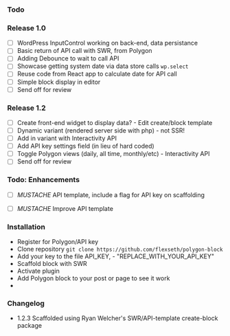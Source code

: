 ### Todo 
### Release 1.0
- [ ] WordPress InputControl working on back-end, data persistance
- [ ] Basic return of API call with SWR, from Polygon
- [ ] Adding Debounce to wait to call API
- [ ] Showcase getting system date via data store calls `wp.select`
- [ ] Reuse code from React app to calculate date for API call
- [ ] Simple block display in editor
- [ ] Send off for review

### Release 1.2
- [ ] Create front-end widget to display data? - Edit create/block template
- [ ] Dynamic variant (rendered server side with php) - not SSR!
- [ ] Add in variant with Interactivity API
- [ ] Add API key settings field (in lieu of hard coded)
- [ ] Toggle Polygon views (daily, all time, monthly/etc) - Interactivity API
- [ ] Send off for review

### Todo: Enhancements
- [ ] *MUSTACHE*    API template, include a flag for API key on scaffolding
- [ ] *MUSTACHE*    Improve API template  


### Installation
- Register for Polygon/API key
- Clone repository
  `git clone https://github.com/flexseth/polygon-block`
- Add your key to the file API_KEY, - "REPLACE_WITH_YOUR_API_KEY"
- Scaffold block with SWR 
- Activate plugin
- Add Polygon block to your post or page to see it work
- 
### Changelog
- 1.2.3 Scaffolded using Ryan Welcher's SWR/API-template create-block package